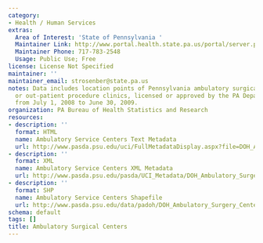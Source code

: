 ```yaml
---
category:
- Health / Human Services
extras:
  Area of Interest: 'State of Pennsylvania '
  Maintainer Link: http://www.portal.health.state.pa.us/portal/server.pt/community/health_statistics_and_research/11599
  Maintainer Phone: 717-783-2548
  Usage: Public Use; Free
license: License Not Specified
maintainer: ''
maintainer_email: strosenber@state.pa.us
notes: Data includes location points of Pennsylvania ambulatory surgical centers,
  or out-patient procedure clinics, licensed or approved by the PA Department of Health
  from July 1, 2008 to June 30, 2009.
organization: PA Bureau of Health Statistics and Research
resources:
- description: ''
  format: HTML
  name: Ambulatory Service Centers Text Metadata
  url: http://www.pasda.psu.edu/uci/FullMetadataDisplay.aspx?file=DOH_Ambulatory_Surgery_Centers201210.xml
- description: ''
  format: XML
  name: Ambulatory Service Centers XML Metadata
  url: http://www.pasda.psu.edu/pasda/UCI_Metadata/DOH_Ambulatory_Surgery_Centers201210.xml
- description: ''
  format: SHP
  name: Ambulatory Service Centers Shapefile
  url: http://www.pasda.psu.edu/data/padoh/DOH_Ambulatory_Surgery_Centers201008.zip
schema: default
tags: []
title: Ambulatory Surgical Centers
---
```

